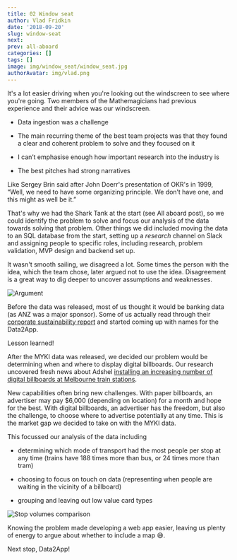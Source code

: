 ```yaml
---
title: 02 Window seat
author: Vlad Fridkin
date: '2018-09-20'
slug: window-seat
next: 
prev: all-aboard
categories: []
tags: []
image: img/window_seat/window_seat.jpg
authorAvatar: img/vlad.png
---
```


It's a lot easier driving when you're looking out the windscreen to see where you're going.  Two members of the Mathemagicians had previous experience and their advice was our windscreen. 

- Data ingestion was a challenge

- The main recurring theme of the best team projects was that they found a clear and coherent problem to solve and they focused on it

- I can’t emphasise enough how important research into the industry is

- The best pitches had strong narratives

Like Sergey Brin said after John Doerr's presentation of OKR's in 1999, “Well, we need to have some organizing principle. We don’t have one, and this might as well be it.”

That's why we had the Shark Tank at the start (see All aboard post), so we could identify the problem to solve and focus our analysis of the data towards solving that problem.  Other things we did included moving the data to an SQL database from the start, setting up a _research_ channel on Slack and assigning people to specific roles, including research, problem validation, MVP design and backend set up.

It wasn't smooth sailing, we disagreed a lot.  Some times the person with the idea, which the team chose, later argued not to use the idea.  Disagreement is a great way to dig deeper to uncover assumptions and weaknesses.

![Argument](/img/window_seat/Mocking_Bird_Argument.jpg)

Before the data was released, most of us thought it would be banking data (as ANZ was a major sponsor).  Some of us actually read through their [corporate sustainability report](http://www.anz.com/about-us/corporate-sustainability/reporting-performance/sustainability-reporting/) and started coming up with names for the Data2App.  

Lesson learned!

After the MYKI data was released, we decided our problem would be determining when and where to display digital billboards.  Our research uncovered fresh news about Adshel [installing an increasing number of digital billboards at Melbourne train stations](https://www.adshel.com.au/adshel-transforms-national-coverage-with-launch-of-metro-trains-melbourne/).  

New capabilities often bring new challenges.  With paper billboards, an advertiser may pay $6,000 (depending on location) for a month and hope for the best.  With digital billboards, an advertiser has the freedom, but also the challenge, to choose where to advertise potentially at any time.  This is the market gap we decided to take on with the MYKI data.

This focussed our analysis of the data including

- determining which mode of transport had the most people per stop at any time (trains have 188 times more than bus, or 24 times more than tram)

- choosing to focus on touch on data (representing when people are waiting in the vicinity of a billboard)

- grouping and leaving out low value card types

![Stop volumes comparison](/img/window_seat/train_stop_volume188.JPG)

Knowing the problem made developing a web app easier, leaving us plenty of energy to argue about whether to include a map :sweat_smile:.

Next stop, Data2App!















